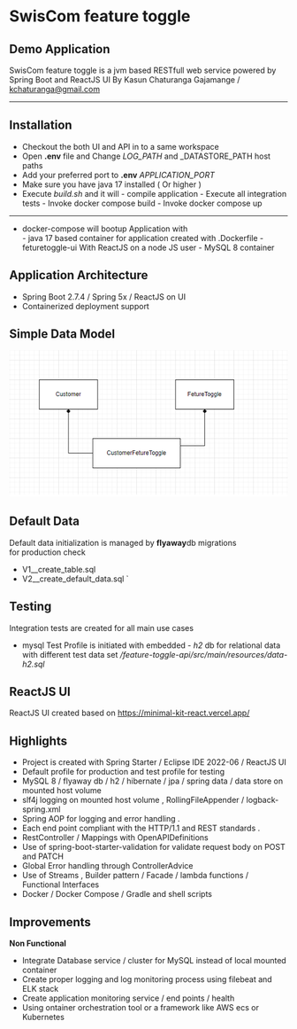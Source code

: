# SwisCom feature toggle
## Demo Application 
SwisCom feature toggle is a jvm based RESTfull web service powered by Spring Boot  and ReactJS UI 
By Kasun Chaturanga Gajamange / kchaturanga@gmail.com

---

## Installation

- Checkout the both UI and API in to a same workspace 
- Open **.env**  file and  Change _LOG_PATH_ and _DATASTORE_PATH host paths 
- Add your preferred port to **.env** *APPLICATION_PORT*
- Make sure you have java 17 installed ( Or higher )
- Execute *build.sh* and it will 
		- compile application 
		- Execute all integration tests 
		- Invoke docker compose build 
		- Invoke docker compose up 
		
---

- docker-compose will bootup  Application with  
		- java 17 based container for application created with .Dockerfile
		- feturetoggle-ui With ReactJS on a node JS user 
		- MySQL 8 container 


## Application Architecture 
- Spring Boot 2.7.4  / Spring 5x  / ReactJS on UI
- Containerized deployment support     

## Simple Data Model

![alt Class Diagram ](Classes.png)

## Default Data 

Default data initialization is managed by **flyaway**db migrations  
for production check 
 - V1__create_table.sql
 - V2__create_default_data.sql
 `

## Testing 
Integration tests are created for all  main use cases 
- mysql Test Profile is initiated with embedded 
		- *h2* db for relational data with different test  data set 
*/feature-toggle-api/src/main/resources/data-h2.sql*


## ReactJS UI 
ReactJS UI created based on  https://minimal-kit-react.vercel.app/ 

## Highlights 
- Project is created with Spring Starter / Eclipse IDE 2022-06 / ReactJS UI
- Default profile for production and test profile for testing 
- MySQL 8 / flyaway db / h2 / hibernate / jpa / spring data / data store on mounted host volume
- slf4j logging on mounted host volume , RollingFileAppender  / logback-spring.xml
- Spring AOP for logging and error handling .
- Each end point  compliant with the HTTP/1.1 and REST standards .
- RestController / Mappings  with OpenAPIDefinitions 
- Use of spring-boot-starter-validation for validate request body on POST and PATCH  
- Global Error handling through ControllerAdvice
- Use of Streams , Builder pattern / Facade /  lambda functions / Functional Interfaces 
- Docker / Docker Compose  / Gradle and shell scripts  
 
## Improvements  
**Non Functional**
- Integrate Database service / cluster for MySQL instead of local mounted container 
- Create proper logging and log monitoring process using filebeat and ELK stack 
- Create application monitoring service / end points / health 
- Using ontainer orchestration tool or a framework like AWS ecs or Kubernetes 

 
